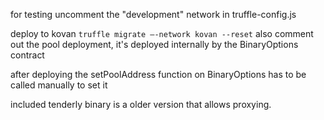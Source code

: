 for testing uncomment the "development" network in truffle-config.js


deploy to kovan
```truffle migrate —-network kovan --reset```
also comment out the pool deployment, it's deployed internally by the BinaryOptions contract

after deploying the setPoolAddress function on BinaryOptions has to be called manually to set it 


included tenderly binary is a older version that allows proxying.